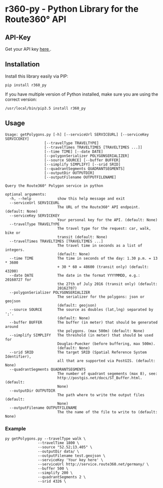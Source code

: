# r360-py - Python Library for the Route360° API

## API-Key
Get your API key [here ](https://developers.route360.net/apikey.html).

## Installation
Install this library easily via PIP:

    pip install r360_py
    
If you have multiple version of Python installed, make sure you are using the correct version:

    /usr/local/bin/pip3.5 install r360_py

## Usage
    Usage: getPolygons.py [-h] [--serviceUrl SERVICEURL] [--serviceKey SERVICEKEY]
                      [--travelType TRAVELTYPE]
                      [--travelTimes TRAVELTIMES [TRAVELTIMES ...]]
                      [--time TIME] [--date DATE]
                      [--polygonSerializer POLYGONSERIALIZER]
                      [--source SOURCE] [--buffer BUFFER]
                      [--simplify SIMPLIFY] [--srid SRID]
                      [--quadrantSegments QUADRANTSEGMENTS]
                      [--outputDir OUTPUTDIR]
                      [--outputFilename OUTPUTFILENAME]

    Query the Route360° Polygon service in python

    optional arguments:
      -h, --help            show this help message and exit
      --serviceUrl SERVICEURL
                            The URL of the Route360° API endpoint. (default: None)
      --serviceKey SERVICEKEY
                            Your personal key for the API. (default: None)
      --travelType TRAVELTYPE
                            The travel type for the request: car, walk, bike or
                            transit (default: None)
      --travelTimes TRAVELTIMES [TRAVELTIMES ...]
                            The travel time in seconds as a list of integers.
                            (default: None)
      --time TIME           The time in seconds of the day: 1.30 p.m. = 13 * 3600
                            + 30 * 60 = 48600 (transit only) (default: 43200)
      --date DATE           The date in the format YYYYMMDD, e.g.: 20160727 for
                            the 27th of July 2016 (transit only) (default:
                            20162707)
      --polygonSerializer POLYGONSERIALIZER
                            The serializer for the polygons: json or geojson
                            (default: geojson)
      --source SOURCE       The source as doubles (lat,lng) separated by ';'.
                            (default: None)
      --buffer BUFFER       The buffer (in meter) that should be generated around
                            the polygons. (max 500m) (default: None)
      --simplify SIMPLIFY   The threshold (in meter) that should be used for
                            Douglas-Puecker (before buffering, max 500m).
                            (default: None)
      --srid SRID           The target SRID (Spatial Reference System Identifier),
                            all that are supported via PostGIS. (default: None)
      --quadrantSegments QUADRANTSEGMENTS
                            The number of quadrant segements (max 8), see:
                            http://postgis.net/docs/ST_Buffer.html. (default:
                            None)
      --outputDir OUTPUTDIR
                            The path where to write the output files (default:
                            None)
      --outputFilename OUTPUTFILENAME
                            The the name of the file to write to (default: None)  

### Example

    py getPolygons.py --travelType walk \
                   --travelTime 1800 \
                   --source "52.52;13.405" \
                   --outputDir data/ \
                   --outputFilename test.geojson \
                   --serviceKey 'Your key here' \
                   --serviceUrl http://service.route360.net/germany/ \
                   --buffer 500 \
                   --simplify 200 \
                   --quadrantSegments 2 \
                   --srid 4326 \